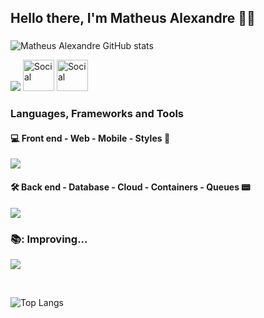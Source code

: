 ## Hello there, I'm Matheus Alexandre 👋🏻
### 


![Matheus Alexandre GitHub stats](https://github-readme-stats.vercel.app/api?username=MatheusABA&show_icons=true&theme=synthwave&rank_icon=github&ring_color=ca58ed&hide=prs,issues)


![](https://skillicons.dev/icons?i=linux,ubuntu,mint,vscode,idea,webstorm,git)
<a href="https://gitlab.com/MatheusABA"><img src="https://skillicons.dev/icons?i=gitlab" alt="Social" width="50" heigth="50"></a> <a href="https://www.linkedin.com/in/matheus-alexandre-b69ab3224"><img src="https://skillicons.dev/icons?i=linkedin" width="50" height="50" alt="Social" ></a>
 

<h3> Languages, Frameworks and Tools  </h3>

<h4> 💻 Front end - Web - Mobile - Styles 📱 </h4>

![](https://skillicons.dev/icons?i=js,ts,html,css,react,vite,nextjs,vercel,tailwind,materialui,figma&perline=12)

<h4> 🛠️ Back end - Database - Cloud - Containers - Queues 📟</h4>

![](https://skillicons.dev/icons?i=java,spring,nodejs,nestjs,express,python,fastapi,hibernate,postgres,mongodb,mysql,docker,supabase,aws,firebase,gcp,azure,jest,rabbitmq,androidstudio&perline=12)

### 📚: Improving... 

![](https://skillicons.dev/icons?i=kotlin,ktor,go,graphql,redis,kubernetes,terraform,kafka,jenkins,prometheus,&perline=12)

<br>

![Top Langs](https://github-readme-stats.vercel.app/api/top-langs/?username=MatheusABA&theme=vision-friendly-dark&layout=compact)
